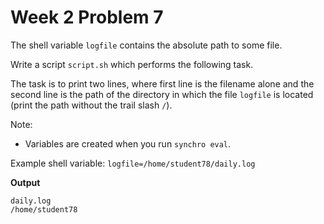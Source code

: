 # Week 2 Problem 7

The shell variable ` logfile ` contains the absolute path to some file. 

Write a script ` script.sh ` which performs the following task. 

The task is to print two lines, where first line is the filename alone and the second line is the path of the directory in which the file ` logfile ` is located (print the path without the trail slash ` / `).

Note:
- Variables are created when you run ` synchro eval `.

Example shell variable: ` logfile=/home/student78/daily.log `

**Output**

```
daily.log
/home/student78
```
